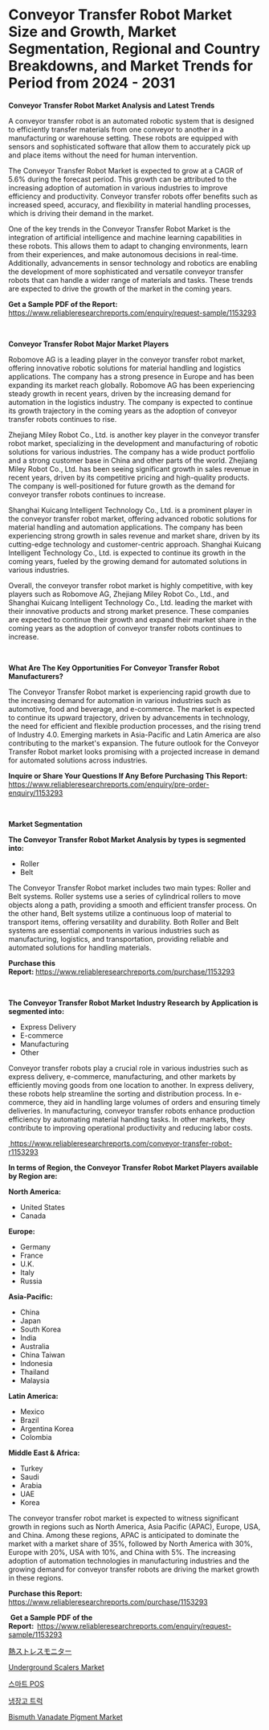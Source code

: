 <p><h1>Conveyor Transfer Robot Market Size and Growth, Market Segmentation, Regional and Country Breakdowns, and Market Trends for Period from 2024 -  2031</h1></p><p><strong>Conveyor Transfer Robot Market Analysis and Latest Trends</strong></p>
<p><p>A conveyor transfer robot is an automated robotic system that is designed to efficiently transfer materials from one conveyor to another in a manufacturing or warehouse setting. These robots are equipped with sensors and sophisticated software that allow them to accurately pick up and place items without the need for human intervention.</p><p>The Conveyor Transfer Robot Market is expected to grow at a CAGR of 5.6% during the forecast period. This growth can be attributed to the increasing adoption of automation in various industries to improve efficiency and productivity. Conveyor transfer robots offer benefits such as increased speed, accuracy, and flexibility in material handling processes, which is driving their demand in the market.</p><p>One of the key trends in the Conveyor Transfer Robot Market is the integration of artificial intelligence and machine learning capabilities in these robots. This allows them to adapt to changing environments, learn from their experiences, and make autonomous decisions in real-time. Additionally, advancements in sensor technology and robotics are enabling the development of more sophisticated and versatile conveyor transfer robots that can handle a wider range of materials and tasks. These trends are expected to drive the growth of the market in the coming years.</p></p>
<p><strong>Get a Sample PDF of the Report:&nbsp;</strong> <a href="https://www.reliableresearchreports.com/enquiry/request-sample/1153293">https://www.reliableresearchreports.com/enquiry/request-sample/1153293</a></p>
<p>&nbsp;</p>
<p><strong>Conveyor Transfer Robot Major Market Players</strong></p>
<p><p>Robomove AG is a leading player in the conveyor transfer robot market, offering innovative robotic solutions for material handling and logistics applications. The company has a strong presence in Europe and has been expanding its market reach globally. Robomove AG has been experiencing steady growth in recent years, driven by the increasing demand for automation in the logistics industry. The company is expected to continue its growth trajectory in the coming years as the adoption of conveyor transfer robots continues to rise.</p><p>Zhejiang Miley Robot Co., Ltd. is another key player in the conveyor transfer robot market, specializing in the development and manufacturing of robotic solutions for various industries. The company has a wide product portfolio and a strong customer base in China and other parts of the world. Zhejiang Miley Robot Co., Ltd. has been seeing significant growth in sales revenue in recent years, driven by its competitive pricing and high-quality products. The company is well-positioned for future growth as the demand for conveyor transfer robots continues to increase.</p><p>Shanghai Kuicang Intelligent Technology Co., Ltd. is a prominent player in the conveyor transfer robot market, offering advanced robotic solutions for material handling and automation applications. The company has been experiencing strong growth in sales revenue and market share, driven by its cutting-edge technology and customer-centric approach. Shanghai Kuicang Intelligent Technology Co., Ltd. is expected to continue its growth in the coming years, fueled by the growing demand for automated solutions in various industries.</p><p>Overall, the conveyor transfer robot market is highly competitive, with key players such as Robomove AG, Zhejiang Miley Robot Co., Ltd., and Shanghai Kuicang Intelligent Technology Co., Ltd. leading the market with their innovative products and strong market presence. These companies are expected to continue their growth and expand their market share in the coming years as the adoption of conveyor transfer robots continues to increase.</p></p>
<p>&nbsp;</p>
<p><strong>What Are The Key Opportunities For Conveyor Transfer Robot Manufacturers?</strong></p>
<p><p>The Conveyor Transfer Robot market is experiencing rapid growth due to the increasing demand for automation in various industries such as automotive, food and beverage, and e-commerce. The market is expected to continue its upward trajectory, driven by advancements in technology, the need for efficient and flexible production processes, and the rising trend of Industry 4.0. Emerging markets in Asia-Pacific and Latin America are also contributing to the market's expansion. The future outlook for the Conveyor Transfer Robot market looks promising with a projected increase in demand for automated solutions across industries.</p></p>
<p><strong>Inquire or Share Your Questions If Any Before Purchasing This Report:</strong> <a href="https://www.reliableresearchreports.com/enquiry/pre-order-enquiry/1153293">https://www.reliableresearchreports.com/enquiry/pre-order-enquiry/1153293</a></p>
<p>&nbsp;</p>
<p><strong>Market Segmentation</strong></p>
<p><strong>The Conveyor Transfer Robot Market Analysis by types is segmented into:</strong></p>
<p><ul><li>Roller</li><li>Belt</li></ul></p>
<p><p>The Conveyor Transfer Robot market includes two main types: Roller and Belt systems. Roller systems use a series of cylindrical rollers to move objects along a path, providing a smooth and efficient transfer process. On the other hand, Belt systems utilize a continuous loop of material to transport items, offering versatility and durability. Both Roller and Belt systems are essential components in various industries such as manufacturing, logistics, and transportation, providing reliable and automated solutions for handling materials.</p></p>
<p><strong>Purchase this Report:&nbsp;</strong><a href="https://www.reliableresearchreports.com/purchase/1153293">https://www.reliableresearchreports.com/purchase/1153293</a></p>
<p>&nbsp;</p>
<p><strong>The Conveyor Transfer Robot Market Industry Research by Application is segmented into:</strong></p>
<p><ul><li>Express Delivery</li><li>E-commerce</li><li>Manufacturing</li><li>Other</li></ul></p>
<p><p>Conveyor transfer robots play a crucial role in various industries such as express delivery, e-commerce, manufacturing, and other markets by efficiently moving goods from one location to another. In express delivery, these robots help streamline the sorting and distribution process. In e-commerce, they aid in handling large volumes of orders and ensuring timely deliveries. In manufacturing, conveyor transfer robots enhance production efficiency by automating material handling tasks. In other markets, they contribute to improving operational productivity and reducing labor costs.</p></p>
<p><a href="https://www.reliableresearchreports.com/conveyor-transfer-robot-r1153293">&nbsp;https://www.reliableresearchreports.com/conveyor-transfer-robot-r1153293</a></p>
<p><strong>In terms of Region, the Conveyor Transfer Robot Market Players available by Region are:</strong></p>
<p>
    <p> <strong> North America: </strong>
        <ul>
            <li>United States</li>
            <li>Canada</li>
        </ul>
        </p> 
    <p> <strong> Europe: </strong>
        <ul>
            <li>Germany</li>
            <li>France</li>
            <li>U.K.</li>
            <li>Italy</li>
            <li>Russia</li>
        </ul>
        </p> 
    <p> <strong> Asia-Pacific: </strong>
        <ul>
            <li>China</li>
            <li>Japan</li>
            <li>South Korea</li>
            <li>India</li>
            <li>Australia</li>
            <li>China Taiwan</li>
            <li>Indonesia</li>
            <li>Thailand</li>
            <li>Malaysia</li>
        </ul>
        </p> 
    <p> <strong> Latin America: </strong>
        <ul>
            <li>Mexico</li>
            <li>Brazil</li>
            <li>Argentina Korea</li>
            <li>Colombia</li>
        </ul>
        </p> 
    <p> <strong> Middle East & Africa: </strong>
        <ul>
            <li>Turkey</li>
            <li>Saudi</li>
            <li>Arabia</li>
            <li>UAE</li>
            <li>Korea</li>
        </ul>
    </p>
    </p>
<p><p>The conveyor transfer robot market is expected to witness significant growth in regions such as North America, Asia Pacific (APAC), Europe, USA, and China. Among these regions, APAC is anticipated to dominate the market with a market share of 35%, followed by North America with 30%, Europe with 20%, USA with 10%, and China with 5%. The increasing adoption of automation technologies in manufacturing industries and the growing demand for conveyor transfer robots are driving the market growth in these regions.</p></p>
<p><strong>Purchase this Report: </strong><a href="https://www.reliableresearchreports.com/purchase/1153293">https://www.reliableresearchreports.com/purchase/1153293</a></p>
<p>&nbsp;<strong>Get a Sample PDF of the Report:&nbsp;&nbsp;</strong><a href="https://www.reliableresearchreports.com/enquiry/request-sample/1153293">https://www.reliableresearchreports.com/enquiry/request-sample/1153293</a></p>
<p><strong></strong></p>
<p><p><a href="https://medium.com/@teridactyl90/%E7%86%B1%E4%B8%AD%E7%97%87%E7%9B%A3%E8%A6%96%E8%A3%85%E7%BD%AE%E5%B8%82%E5%A0%B4%E5%B1%95%E6%9C%9B-%E6%A5%AD%E7%95%8C%E3%81%AE%E6%A6%82%E8%A6%81%E3%81%A8%E4%BA%88%E6%B8%AC-2024%E5%B9%B4%E3%81%8B%E3%82%892031%E5%B9%B4-c0a87b6aed1c">熱ストレスモニター</a></p><p><a href="https://github.com/timeliteaut/Market-Research-Report-List-2/blob/main/underground-scalers-market.md">Underground Scalers Market</a></p><p><a href="https://medium.com/@constantinvon/%EC%8A%A4%EB%A7%88%ED%8A%B8-pos-%EC%8B%9C%EC%9E%A5-%EC%A7%80%ED%91%9C-%ED%95%B4%EB%8F%85-%EC%8B%9C%EC%9E%A5-%EC%A0%90%EC%9C%A0%EC%9C%A8-%ED%8A%B8%EB%A0%8C%EB%93%9C-%EB%B0%8F-%EC%84%B1%EC%9E%A5-%ED%8C%A8%ED%84%B4-fc873400ee7a">스마트 POS</a></p><p><a href="https://github.com/novabrown3/Market-Research-Report-List-1/blob/main/568850239251.md">냉장고 트럭</a></p><p><a href="https://issuu.com/reportprime-2/docs/bismuth-vanadate-pigment-market-size-2030.pptx">Bismuth Vanadate Pigment Market</a></p></p>